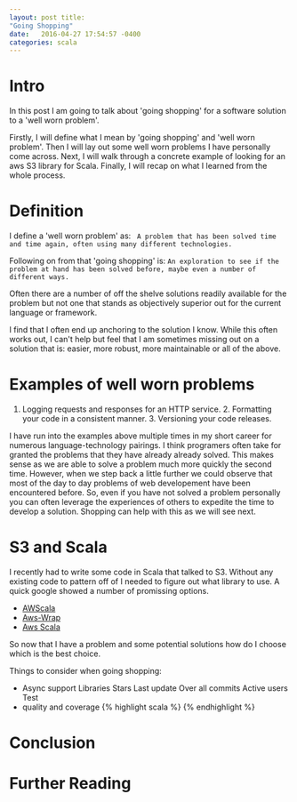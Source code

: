```yaml
---
layout: post title:
"Going Shopping"
date:   2016-04-27 17:54:57 -0400
categories: scala
---
```



# Intro

In this post I am going to talk about 'going shopping' for a software solution
to a 'well worn problem'.

Firstly, I will define what I mean by 'going shopping' and 'well worn
problem'. Then I will lay out some well worn problems I have personally come
across.
Next, I will walk through a concrete example of looking for an aws S3 library
for Scala. Finally, I will recap on what I learned from the whole process.


# Definition

I define a 'well worn problem' as: ``` A problem that has been solved time and
time again, often using many different technologies.```

Following on from that 'going shopping' is: ```An exploration to see if the 
problem at hand has been solved before, maybe even a number of different
ways.```

Often there are a number of off the shelve solutions readily available for the
problem but not one that stands as objectively superior out for the current language or framework.

I find that I often end up anchoring to the solution I know.  While this often
works out, I can't help but feel that I am sometimes missing out on a solution that is: easier,
more robust, more maintainable or all of the above.

# Examples of well worn problems

1. Logging requests and responses for an HTTP service.  2. Formatting your code
in a consistent manner.  3. Versioning your code releases.


I have run into the examples above multiple times in my short career for
numerous language-technology pairings. I think programers often take for
granted the problems that they have already already solved. This makes sense as 
we are able to solve a problem much more quickly the second time. However, when we
step back a little further we could observe that most of the day to day
problems of web developement have been encountered before. So, even if you have
not solved a problem personally you can often leverage the experiences of
others to expedite the time to develop a solution. Shopping can help with this as we 
will see next.

# S3 and Scala

I recently had to write some code in Scala that talked to S3. Without any
existing code to pattern off of I needed to figure out what library to use.  A
quick google showed a number of promissing options.

* [AWScala](https://github.com/seratch/AWScala)
* [Aws-Wrap](https://dwhjames.github.io/aws-wrap/doc/s3.html)
* [Aws Scala](https://bitbucket.org/atlassian/aws-scala/overview)

So now that I have a problem and some potential solutions how do I choose which is
the best choice. 

Things to consider when going shopping:
* Async support Libraries Stars Last update Over all commits Active users Test
* quality and coverage
{% highlight scala %} {% endhighlight %}

# Conclusion

# Further Reading
[jekyll-docs]: http://jekyllrb.com/docs/home
